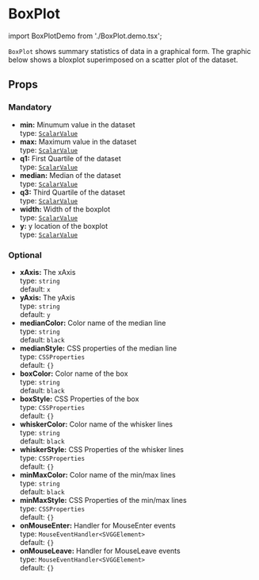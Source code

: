 # BoxPlot

import BoxPlotDemo from './BoxPlot.demo.tsx';

`BoxPlot` shows summary statistics of data in a graphical form. The graphic below shows
a bloxplot superimposed on a scatter plot of the dataset.

<BoxPlotDemo/>

## Props

### Mandatory

- **min:** Minumum value in the dataset <br/>
  type: [`ScalarValue`](../500_types/100_scalarValue.md) <br/>
- **max:** Maximum value in the dataset <br/>
  type: [`ScalarValue`](../500_types/100_scalarValue.md) <br/>
- **q1:** First Quartile of the dataset <br/>
  type: [`ScalarValue`](../500_types/100_scalarValue.md) <br/>
- **median:** Median of the dataset <br/>
  type: [`ScalarValue`](../500_types/100_scalarValue.md) <br/>
- **q3:** Third Quartile of the dataset <br/>
  type: [`ScalarValue`](../500_types/100_scalarValue.md) <br/>
- **width:** Width of the boxplot <br/>
  type: [`ScalarValue`](../500_types/100_scalarValue.md) <br/>
- **y:** y location of the boxplot <br/>
  type: [`ScalarValue`](../500_types/100_scalarValue.md) <br/>

### Optional

- **xAxis:** The xAxis <br/>
  type: `string`<br/>
  default: `x`
- **yAxis:** The yAxis <br/>
  type: `string`<br/>
  default: `y`
- **medianColor:** Color name of the median line <br/>
  type: `string`<br/>
  default: `black`
- **medianStyle:** CSS properties of the median line <br/>
  type: `CSSProperties`<br/>
  default: `{}`
- **boxColor:** Color name of the box <br/>
  type: `string`<br/>
  default: `black`
- **boxStyle:** CSS Properties of the box <br/>
  type: `CSSProperties`<br/>
  default: `{}`
- **whiskerColor:** Color name of the whisker lines <br/>
  type: `string`<br/>
  default: `black`
- **whiskerStyle:** CSS Properties of the whisker lines <br/>
  type: `CSSProperties`<br/>
  default: `{}`
- **minMaxColor:** Color name of the min/max lines <br/>
  type: `string`<br/>
  default: `black`
- **minMaxStyle:** CSS Properties of the min/max lines <br/>
  type: `CSSProperties`<br/>
  default: `{}`
- **onMouseEnter:** Handler for MouseEnter events <br/>
  type: `MouseEventHandler<SVGGElement>`<br/>
  default: `{}`
- **onMouseLeave:** Handler for MouseLeave events <br/>
  type: `MouseEventHandler<SVGGElement>`<br/>
  default: `{}`
